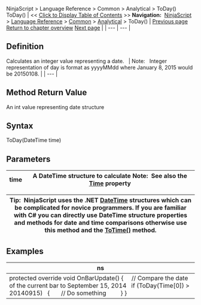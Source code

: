 ﻿
NinjaScript > Language Reference > Common > Analytical > ToDay()
ToDay()
| << [Click to Display Table of Contents](today.md) >> **Navigation:**     [NinjaScript](ninjascript-1.md) > [Language Reference](language_reference_wip-1.md) > [Common](common-1.md) > [Analytical](market_data-1.md) > ToDay() | [Previous page](ticksize-1.md) [Return to chapter overview](market_data-1.md) [Next page](totime-1.md) |
| --- | --- |
## Definition
Calculates an integer value representing a date.
 
| Note:   Integer representation of day is format as yyyyMMdd where January 8, 2015 would be 20150108. |
| --- |

## Method Return Value
An int value representing date structure
 
## Syntax
ToDay(DateTime time)
 
## Parameters
| time | A DateTime structure to calculate Note:  See also the [Time](time-1.md) property |
| --- | --- |

| Tip:  NinjaScript uses the .NET [DateTime](http://msdn2.microsoft.com/en-us/library/system.datetime.aspx) structures which can be complicated for novice programmers. If you are familiar with C# you can directly use DateTime structure properties and methods for date and time comparisons otherwise use this method and the [ToTime()](totime-1.md) method. |
| --- |

## 
## 
## Examples
| ns |
| --- |
| protected override void OnBarUpdate() {       // Compare the date of the current bar to September 15, 2014    if (ToDay(Time[0]) > 20140915)    {        // Do something          } } |
